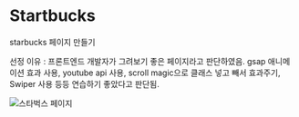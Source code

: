 # Startbucks
starbucks 페이지 만들기

선정 이유 : 프론트엔드 개발자가 그려보기 좋은 페이지라고 판단하였음.
gsap 애니메이션 효과 사용, youtube api 사용, scroll magic으로 클래스 넣고 빼서 효과주기, Swiper 사용 등등 연습하기 좋았다고 판단됨.

<img src="./images/starbucks_fullpage.png" alt="스타벅스 페이지" />